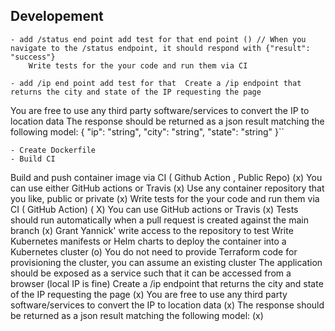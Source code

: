 ## Developement 
    - add /status end point add test for that end point () // When you navigate to the /status endpoint, it should respond with {"result": "success"}
        Write tests for the your code and run them via CI 

    - add /ip end point add test for that  Create a /ip endpoint that returns the city and state of the IP requesting the page
You are free to use any third party software/services to convert the IP to location data
The response should be returned as a json result matching the following model:
{ "ip": "string", "city": "string", "state": "string" }``


    - Create Dockerfile 
    - Build CI



Build and push container image via CI ( Github Action , Public Repo) (x)
You can use either GitHub actions or Travis (x)
Use any container repository that you like, public or private (x)
Write tests for the your code and run them via CI ( GitHub Action) ( X)
You can use GitHub actions or Travis (x)
Tests should run automatically when a pull request is created against the main branch (x)
Grant Yannick' write access to the repository to test
Write Kubernetes manifests or Helm charts to deploy the container into a Kubernetes cluster (o)
You do not need to provide Terraform code for provisioning the cluster, you can assume an existing cluster
The application should be exposed as a service such that it can be accessed from a browser (local IP is fine)
Create a /ip endpoint that returns the city and state of the IP requesting the page (x)
You are free to use any third party software/services to convert the IP to location data (x)
The response should be returned as a json result matching the following model: (x)